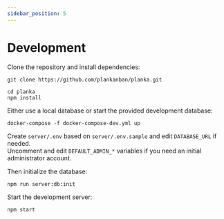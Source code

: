 ```yaml
---
sidebar_position: 5
---
```

# Development
Clone the repository and install dependencies:

```
git clone https://github.com/plankanban/planka.git

cd planka
npm install
```

Either use a local database or start the provided development database:

```
docker-compose -f docker-compose-dev.yml up
```

Create `server/.env` based on `server/.env.sample` and edit `DATABASE_URL` if needed.\
Uncomment and edit `DEFAULT_ADMIN_*` variables if you need an initial administrator account.

Then initialize the database:

```
npm run server:db:init
```

Start the development server:

```
npm start
```
